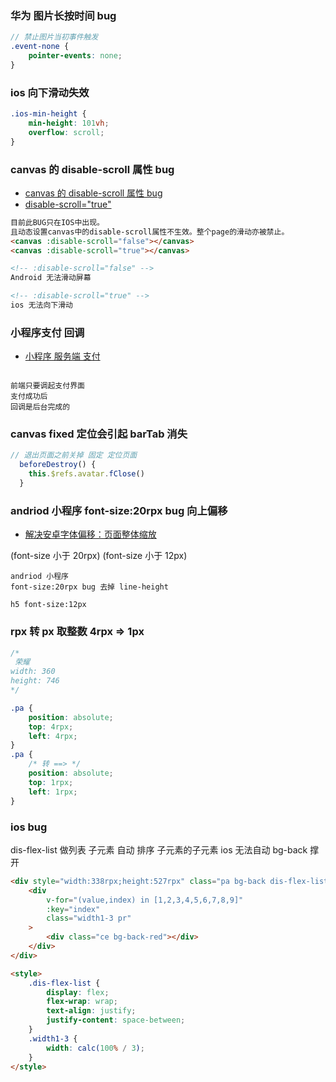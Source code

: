 ### 华为 图片长按时间 bug

```scss
// 禁止图片当初事件触发
.event-none {
	pointer-events: none;
}
```

### ios 向下滑动失效

```scss
.ios-min-height {
	min-height: 101vh;
	overflow: scroll;
}
```

### canvas 的 disable-scroll 属性 bug

-   [canvas 的 disable-scroll 属性 bug](https://developers.weixin.qq.com/community/develop/doc/0004c6f94685a8b42f17669605d800)
-   [disable-scroll="true"](https://www.zhihu.com/question/52852717)

```html
目前此BUG只在IOS中出现。
且动态设置canvas中的disable-scroll属性不生效。整个page的滑动亦被禁止。
<canvas :disable-scroll="false"></canvas>
<canvas :disable-scroll="true"></canvas>

<!-- :disable-scroll="false" -->
Android 无法滑动屏幕

<!-- :disable-scroll="true" -->
ios 无法向下滑动
```

### 小程序支付 回调

-   [小程序 服务端 支付](https://q.qq.com/wiki/develop/miniprogram/server/virtual-payment/mini_pay.html)

```

前端只要调起支付界面
支付成功后
回调是后台完成的
```

### canvas fixed 定位会引起 barTab 消失

```js
// 退出页面之前关掉 固定 定位页面
  beforeDestroy() {
    this.$refs.avatar.fClose()
  }
```

### andriod 小程序 font-size:20rpx bug 向上偏移

-   [解决安卓字体偏移：页面整体缩放](https://www.cnblogs.com/yangshifu/p/9766584.html)

(font-size 小于 20rpx)
(font-size 小于 12px)

```
andriod 小程序
font-size:20rpx bug 去掉 line-height

h5 font-size:12px
```

### rpx 转 px 取整数 4rpx => 1px

```css
/*
 荣耀
width: 360
height: 746
*/

.pa {
	position: absolute;
	top: 4rpx;
	left: 4rpx;
}
.pa {
	/* 转 ==> */
	position: absolute;
	top: 1rpx;
	left: 1rpx;
}
```

### ios bug

dis-flex-list 做列表
子元素 自动 排序
子元素的子元素 ios 无法自动 bg-back 撑开

```html
<div style="width:338rpx;height:527rpx" class="pa bg-back dis-flex-list sudoku">
	<div
		v-for="(value,index) in [1,2,3,4,5,6,7,8,9]"
		:key="index"
		class="width1-3 pr"
	>
		<div class="ce bg-back-red"></div>
	</div>
</div>

<style>
	.dis-flex-list {
		display: flex;
		flex-wrap: wrap;
		text-align: justify;
		justify-content: space-between;
	}
	.width1-3 {
		width: calc(100% / 3);
	}
</style>
```
